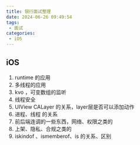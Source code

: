 ```yaml
---
title: 银行面试整理
date: 2024-06-26 09:49:54
tags:
 - 面试
categories:
 - iOS
---
```


## iOS
1. runtime 的应用
2. 多线程的应用
3. kvo ，可变数组的监听
4. 线程安全
5. UIView CALayer 的关系，layer层是否可以添加动作
6. 进程、线程 的关系
7. 前后端连调的一些东西，网络、权限之类的
8. 上架、隐私、合规之类的
9. iskindof 、ismemberof、is 的关系、区别
